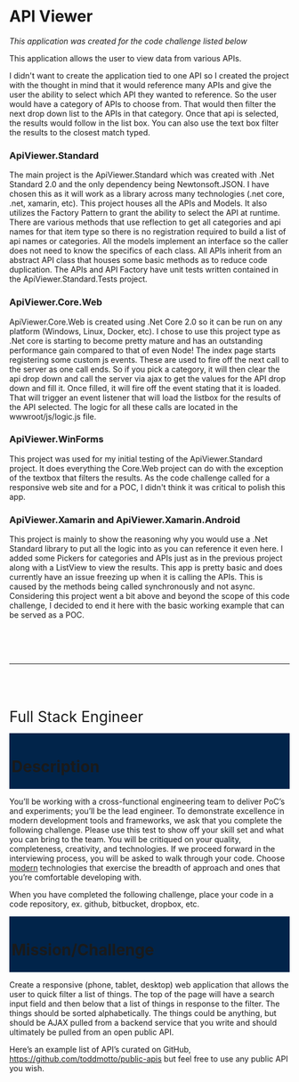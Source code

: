 
<h1>API Viewer</h1>

<i>This application was created for the code challenge listed below</i>

This application allows the user to view data from various APIs.  

I didn't want to create the application tied to one API so I created the project with the 
thought in mind that it would reference many APIs and give the user the ability to 
select which API they wanted to reference.  So the user would have a category of APIs to choose from.
That would then filter the next drop down list to the APIs in that category.  Once that api is selected, 
the results would follow in the list box.  You can also use the text box filter the results to the closest
match typed.  

<h3>ApiViewer.Standard</h3>
The main project is the ApiViewer.Standard which was created with .Net Standard 2.0 and the only dependency being Newtonsoft.JSON. 
I have chosen this as it will work as a library across many technologies (.net core, .net, xamarin, etc).
This project houses all the APIs and Models.  It also utilizes the Factory Pattern to grant the ability to select the API at 
runtime.  There are various methods that use reflection to get all categories and api names for that item type so there is no 
registration required to build a list of api names or categories.  All the models implement an interface so the caller does not 
need to know the specifics of each class.  All APIs inherit from an abstract API class that houses some basic methods as to reduce 
code duplication.  The APIs and API Factory have unit tests written contained in the ApiViewer.Standard.Tests project.

<h3>ApiViewer.Core.Web</h3>
ApiViewer.Core.Web is created using .Net Core 2.0 so it can be run on any platform (Windows, Linux, Docker, etc).  I chose to use this
project type as .Net core is starting to become pretty mature and has an outstanding performance gain compared to that of even Node!
The index page starts registering some custom js events.  These are used to fire off the next call to the server as one call ends.
So if you pick a category, it will then clear the api drop down and call the server via ajax to get the values for the API drop down 
and fill it.  Once filled, it will fire off the event stating that it is loaded.  That will trigger an event listener that will load 
the listbox for the results of the API selected.  The logic for all these calls are located in the wwwroot/js/logic.js file.  

<h3>ApiViewer.WinForms</h3>
This project was used for my initial testing of the ApiViewer.Standard project.  It does everything the Core.Web project 
can do with the exception of the textbox that filters the results.  As the code challenge called for a responsive web site 
and for a POC, I didn't think it was critical to polish this app.

<h3>ApiViewer.Xamarin and ApiViewer.Xamarin.Android</h3>
This project is mainly to show the reasoning why you would use a .Net Standard library to put all the logic into as you can reference 
it even here.  I added some Pickers for categories and APIs just as in the previous project along with a ListView to view the results.  
This app is pretty basic and does currently have an issue freezing up when it is calling the APIs.  This is caused by the methods 
being called synchronously and not async.  Considering this project went a bit above and beyond the scope of this code challenge, 
I decided to end it here with the basic working example that can be served as a POC.

<br />&nbsp;
<br />&nbsp;
<hr />
<br />&nbsp;
<br />&nbsp;

<div class=WordSection1>

<p class=MsoTitle><span style='font-size:20.0pt;mso-bidi-font-size:26.0pt;
line-height:115%'>Full Stack Engineer<o:p></o:p></span></p>

<div style='mso-element:para-border-div;border:solid #01244A 3.0pt;padding:
0in 0in 0in 0in;background:#01244A'>

<h1>Description</h1>

</div>

<p class=MsoNormal>You’ll be working with a cross-functional engineering team
to deliver <span class=SpellE>PoC’s</span> and experiments; you’ll be the lead
engineer. To demonstrate excellence in modern development tools and frameworks,
we ask that you complete the following challenge. Please use this test to show
off your skill set and what you can bring to the team. You will be critiqued on
your quality, completeness, creativity, and technologies. If we proceed forward
in the interviewing process, you will be asked to walk through your code.
Choose <u>modern</u> technologies that exercise the breadth of approach and
ones that you’re comfortable developing with.</p>

<p class=MsoNormal>When you have completed the following challenge, place your
code in a code repository, ex. <span class=SpellE>github</span>, bitbucket, <span
class=SpellE>dropbox</span>, etc.</p>

<div style='mso-element:para-border-div;border:solid #01244A 3.0pt;padding:
0in 0in 0in 0in;background:#01244A'>

<h1>Mission/Challenge</h1>

</div>

<p class=MsoNoSpacing>Create a responsive (phone, tablet, desktop) web
application that allows the user to quick filter a list of things. The top of
the page will have a search input field and then below that a list of things in
response to the filter. The things should be sorted alphabetically. The things could
be anything, but should be AJAX pulled from a backend service that you write
and should ultimately be pulled from an open public API.</p>

<p class=MsoNoSpacing>Here’s an example list of <span class=GramE>API’s</span>
curated on GitHub, <a href="https://github.com/toddmotto/public-apis">https://github.com/toddmotto/public-apis</a>
but feel free to use any public API you wish.</p>

<p class=MsoNoSpacing><o:p>&nbsp;</o:p></p>

<p class=MsoNoSpacing><o:p>&nbsp;</o:p></p>

</div>
